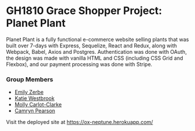 # GH1810 Grace Shopper Project: Planet Plant

Planet Plant is a fully functional e-commerce website selling plants that was built over 7-days with Express, Sequelize, React and Redux, along with Webpack, Babel, Axios and Postgres. Authentication was done with OAuth, the design was made with vanilla HTML and CSS (including CSS Grid and Flexbox), and our payment processing was done with Stripe. 

### Group Members
* [Emily Zerbe](https://github.com/emybarrett)
* [Katie Westbrook](https://github.com/k-westbrook)
* [Molly Carlot-Clarke](https://github.com/mcarlotclarke)
* [Camryn Pearson](https://github.com/camrynobscura)

Visit the deployed site at <https://ox-neptune.herokuapp.com/>

